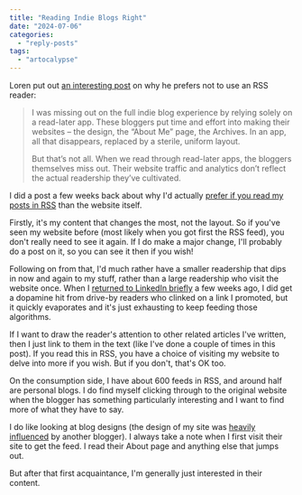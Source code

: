 ```yaml
---
title: "Reading Indie Blogs Right"
date: "2024-07-06"
categories: 
  - "reply-posts"
tags: 
  - "artocalypse"
---
```


Loren put out [an interesting post](https://lorenblog.me/posts/reading-indie-blogs-right) on why he prefers not to use an RSS reader:

> I was missing out on the full indie blog experience by relying solely on a read-later app. These bloggers put time and effort into making their websites – the design, the “About Me” page, the Archives. In an app, all that disappears, replaced by a sterile, uniform layout.
> 
> But that’s not all. When we read through read-later apps, the bloggers themselves miss out. Their website traffic and analytics don’t reflect the actual readership they’ve cultivated.

I did a post a few weeks back about why I'd actually [prefer if you read my posts in RSS](https://thoughts.uncountable.uk/id-rather-you-didnt-read-this/) than the website itself.

Firstly, it's my content that changes the most, not the layout. So if you've seen my website before (most likely when you got first the RSS feed), you don't really need to see it again. If I do make a major change, I'll probably do a post on it, so you can see it then if you wish!

Following on from that, I'd much rather have a smaller readership that dips in now and again to my stuff, rather than a large readership who visit the website once. When I [returned to LinkedIn briefly](https://thoughts.uncountable.uk/returning-to-linkedin/) a few weeks ago, I did get a dopamine hit from drive-by readers who clinked on a link I promoted, but it quickly evaporates and it's just exhausting to keep feeding those algorithms.

If I want to draw the reader's attention to other related articles I've written, then I just link to them in the text (like I've done a couple of times in this post). If you read this in RSS, you have a choice of visiting my website to delve into more if you wish. But if you don't, that's OK too.

On the consumption side, I have about 600 feeds in RSS, and around half are personal blogs. I do find myself clicking through to the original website when the blogger has something particularly interesting and I want to find more of what they have to say.

I do like looking at blog designs (the design of my site was [heavily influenced](https://thoughts.uncountable.uk/this-style-is-not-mine/) by another blogger). I always take a note when I first visit their site to get the feed. I read their About page and anything else that jumps out.

But after that first acquaintance, I'm generally just interested in their content.
